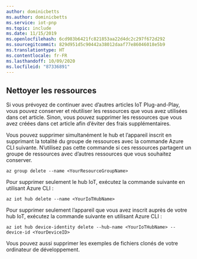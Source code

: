 ```yaml
---
author: dominicbetts
ms.author: dominicbetts
ms.service: iot-pnp
ms.topic: include
ms.date: 11/15/2019
ms.openlocfilehash: 6cd983b6421fc821853aa22d4dc2c297f672d292
ms.sourcegitcommit: 829d951d5c90442a38012daaf77e86046018e5b9
ms.translationtype: HT
ms.contentlocale: fr-FR
ms.lasthandoff: 10/09/2020
ms.locfileid: "87336891"
---
```

## <a name="clean-up-resources"></a>Nettoyer les ressources

Si vous prévoyez de continuer avec d’autres articles IoT Plug-and-Play, vous pouvez conserver et réutiliser les ressources que vous avez utilisées dans cet article. Sinon, vous pouvez supprimer les ressources que vous avez créées dans cet article afin d’éviter des frais supplémentaires.

Vous pouvez supprimer simultanément le hub et l’appareil inscrit en supprimant la totalité du groupe de ressources avec la commande Azure CLI suivante. N’utilisez pas cette commande si ces ressources partagent un groupe de ressources avec d’autres ressources que vous souhaitez conserver.

```azurecli-interactive
az group delete --name <YourResourceGroupName>
```

Pour supprimer seulement le hub IoT, exécutez la commande suivante en utilisant Azure CLI :

```azurecli-interactive
az iot hub delete --name <YourIoTHubName>
```

Pour supprimer seulement l’appareil que vous avez inscrit auprès de votre hub IoT, exécutez la commande suivante en utilisant Azure CLI :

```azurecli-interactive
az iot hub device-identity delete --hub-name <YourIoTHubName> --device-id <YourDeviceID>
```

Vous pouvez aussi supprimer les exemples de fichiers clonés de votre ordinateur de développement.

